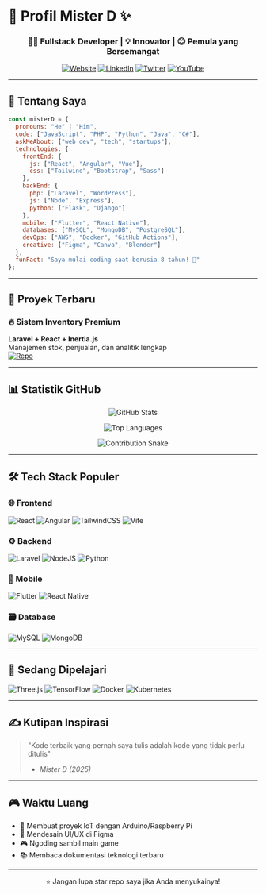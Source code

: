 # 💫 Profil Mister D ✨

<div align="center">
  

  
  <h3>👨‍💻 Fullstack Developer | 💡 Innovator | 😊 Pemula yang Bersemangat</h3>
  
  [![Website](https://img.shields.io/badge/Portfolio-FF7139?style=for-the-badge&logo=firefox&logoColor=white)](https://yourportfolio.com)
  [![LinkedIn](https://img.shields.io/badge/LinkedIn-%230077B5.svg?style=for-the-badge&logo=linkedin&logoColor=white)](https://linkedin.com/in/yourprofile)
  [![Twitter](https://img.shields.io/badge/Twitter-%231DA1F2.svg?style=for-the-badge&logo=Twitter&logoColor=white)](https://twitter.com/yourhandle)
  [![YouTube](https://img.shields.io/badge/YouTube-%23FF0000.svg?style=for-the-badge&logo=YouTube&logoColor=white)](https://youtube.com/yourchannel)
  
</div>

---

## 🌈 Tentang Saya

```javascript
const misterD = {
  pronouns: "He" | "Him",
  code: ["JavaScript", "PHP", "Python", "Java", "C#"],
  askMeAbout: ["web dev", "tech", "startups"],
  technologies: {
    frontEnd: {
      js: ["React", "Angular", "Vue"],
      css: ["Tailwind", "Bootstrap", "Sass"]
    },
    backEnd: {
      php: ["Laravel", "WordPress"],
      js: ["Node", "Express"],
      python: ["Flask", "Django"]
    },
    mobile: ["Flutter", "React Native"],
    databases: ["MySQL", "MongoDB", "PostgreSQL"],
    devOps: ["AWS", "Docker", "GitHub Actions"],
    creative: ["Figma", "Canva", "Blender"]
  },
  funFact: "Saya mulai coding saat berusia 8 tahun! 🚀"
};
```

---

## 🚀 Proyek Terbaru

### 🔥 Sistem Inventory Premium
**Laravel + React + Inertia.js**  
Manajemen stok, penjualan, dan analitik lengkap  
[![Repo](https://img.shields.io/badge/GitHub-Repository-181717?style=for-the-badge&logo=github)](https://github.com/your-repo)

---

## 📊 Statistik GitHub

<div align="center">
  
  ![GitHub Stats](https://github-readme-stats.vercel.app/api?username=djob-misael-m&show_icons=true&theme=radical&count_private=true)
  
  ![Top Languages](https://github-readme-stats.vercel.app/api/top-langs/?username=djob-misael-m&layout=compact&theme=nightowl)
  
  ![Contribution Snake](https://raw.githubusercontent.com/djob-misael-m/djob-misael-m/output/github-contribution-grid-snake-dark.svg)

</div>

---

## 🛠️ Tech Stack Populer

### 🌐 Frontend
![React](https://img.shields.io/badge/react-%2320232a.svg?style=for-the-badge&logo=react&logoColor=%2361DAFB)
![Angular](https://img.shields.io/badge/angular-%23DD0031.svg?style=for-the-badge&logo=angular&logoColor=white)
![TailwindCSS](https://img.shields.io/badge/tailwindcss-%2338B2AC.svg?style=for-the-badge&logo=tailwind-css&logoColor=white)
![Vite](https://img.shields.io/badge/vite-%23646CFF.svg?style=for-the-badge&logo=vite&logoColor=white)

### ⚙️ Backend
![Laravel](https://img.shields.io/badge/laravel-%23FF2D20.svg?style=for-the-badge&logo=laravel&logoColor=white)
![NodeJS](https://img.shields.io/badge/node.js-6DA55F?style=for-the-badge&logo=node.js&logoColor=white)
![Python](https://img.shields.io/badge/python-3670A0?style=for-the-badge&logo=python&logoColor=ffdd54)

### 📱 Mobile
![Flutter](https://img.shields.io/badge/Flutter-%2302569B.svg?style=for-the-badge&logo=Flutter&logoColor=white)
![React Native](https://img.shields.io/badge/react_native-%2320232a.svg?style=for-the-badge&logo=react&logoColor=%2361DAFB)

### 🗃️ Database
![MySQL](https://img.shields.io/badge/mysql-4479A1.svg?style=for-the-badge&logo=mysql&logoColor=white)
![MongoDB](https://img.shields.io/badge/MongoDB-%234ea94b.svg?style=for-the-badge&logo=mongodb&logoColor=white)

---

## 🎯 Sedang Dipelajari

![Three.js](https://img.shields.io/badge/threejs-black?style=for-the-badge&logo=three.js&logoColor=white)
![TensorFlow](https://img.shields.io/badge/TensorFlow-%23FF6F00.svg?style=for-the-badge&logo=TensorFlow&logoColor=white)
![Docker](https://img.shields.io/badge/docker-%230db7ed.svg?style=for-the-badge&logo=docker&logoColor=white)
![Kubernetes](https://img.shields.io/badge/kubernetes-%23326ce5.svg?style=for-the-badge&logo=kubernetes&logoColor=white)

---

## ✍️ Kutipan Inspirasi

> "Kode terbaik yang pernah saya tulis adalah kode yang tidak perlu ditulis"  
> - *Mister D (2025)*

---

## 🎮 Waktu Luang

- 🔧 Membuat proyek IoT dengan Arduino/Raspberry Pi
- 🎨 Mendesain UI/UX di Figma
- 🎮 Ngoding sambil main game
- 📚 Membaca dokumentasi teknologi terbaru

---

<div align="center">

  

  
  ⭐ Jangan lupa star repo saya jika Anda menyukainya!
  
</div>
